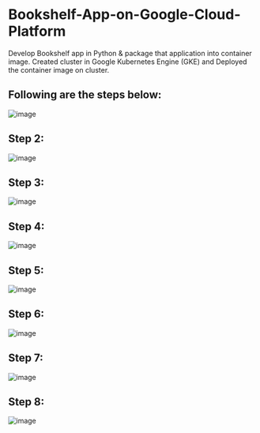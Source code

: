 # Bookshelf-App-on-Google-Cloud-Platform
Develop Bookshelf app in Python & package that application into container image.
 Created cluster in Google Kubernetes Engine (GKE) and Deployed the container image on cluster.
 ## Following are the steps below:
 ![image](https://user-images.githubusercontent.com/46588361/102004107-9a996c00-3cc2-11eb-890c-f8c5417865ca.png)
 ## Step 2:
 ![image](https://user-images.githubusercontent.com/46588361/102004185-45118f00-3cc3-11eb-8e95-09cc49e62b4a.png)
 ## Step 3:
 ![image](https://user-images.githubusercontent.com/46588361/102004233-b3eee800-3cc3-11eb-850d-6fa626482e24.png)
 ## Step 4:
 ![image](https://user-images.githubusercontent.com/46588361/102004256-e26cc300-3cc3-11eb-8fc1-ea0152e71994.png)
 ## Step 5:
 ![image](https://user-images.githubusercontent.com/46588361/102004281-17791580-3cc4-11eb-9853-faa42bb3b4e1.png)
 ## Step 6:
 ![image](https://user-images.githubusercontent.com/46588361/102004304-468f8700-3cc4-11eb-80ee-84f0b315aa63.png)
 ## Step 7:
 ![image](https://user-images.githubusercontent.com/46588361/102004320-72127180-3cc4-11eb-9039-922350c30f0e.png)
 ## Step 8:
 ![image](https://user-images.githubusercontent.com/46588361/102004336-9a9a6b80-3cc4-11eb-912c-d70b080fc919.png)








 
 
 
 
 
 

 
 
 
